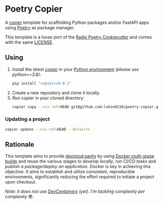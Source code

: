 # Poetry Copier

A [copier](https://copier.readthedocs.io/en/stable/) template for scaffolding Python packages and/or FastAPI apps using 
[Poetry](https://python-poetry.org/) as package manager.

This template is a loose port of the [Radix Poetry Cookiecutter](https://github.com/radix-ai/poetry-cookiecutter) and comes with the same [LICENSE](LICENSE).

## Using

1. Install the latest [copier](https://copier.readthedocs.io/en/stable/#installation) in your [Python environment](https://github.com/pyenv/pyenv) _(please use python>=3.8)_:
    ```bash
    pip install "copier>=9.0.1"
    ```
2. Create a new repository and clone it locally.
3. Run copier in your cloned directory:
    ```bash
    copier copy --vcs-ref=HEAD git@github.com:lukin0110/poetry-copier.git .
    ```
   
### Updating a project

```bash
copier update --vcs-ref=HEAD --defaults
```

## Rationale
This template aims to provide [dev/prod parity](https://12factor.net/dev-prod-parity) by using [Docker multi-stage builds](https://docs.docker.com/build/building/multi-stage/) and reuse the
various stages to *develop locally*, *run CI/CD tasks* and *publish a package/deploy an application*. Docker is key in achieving this objective. It aims to establish and utilize consistent, reproducible environments, significantly reducing the effort required to initiate a project upon checkout.

_Note: it does not use [DevContainers](https://containers.dev/) (yet). I'm tackling complexity per complexity_ 😎.
